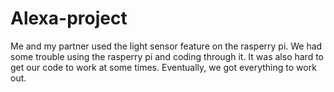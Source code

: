 # Alexa-project
Me and my partner used the light sensor feature on the rasperry pi. We had some trouble using the rasperry pi and coding through it. It was also hard to get our code to work at some times. Eventually, we got everything to work out.
